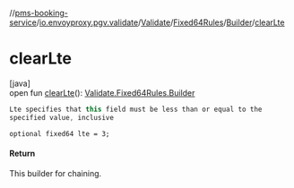 //[pms-booking-service](../../../../../index.md)/[io.envoyproxy.pgv.validate](../../../index.md)/[Validate](../../index.md)/[Fixed64Rules](../index.md)/[Builder](index.md)/[clearLte](clear-lte.md)

# clearLte

[java]\
open fun [clearLte](clear-lte.md)(): [Validate.Fixed64Rules.Builder](index.md)

```kotlin
Lte specifies that this field must be less than or equal to the
specified value, inclusive

```
`optional fixed64 lte = 3;`

#### Return

This builder for chaining.